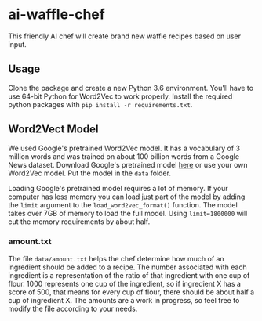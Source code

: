 # ai-waffle-chef
This friendly AI chef will create brand new waffle recipes based on user input.

## Usage
Clone the package and create a new Python 3.6 environment.
You'll have to use 64-bit Python for Word2Vec to work properly.
Install the required python packages with `pip install -r requirements.txt`.

## Word2Vect Model
We used Google's pretrained Word2Vec model.
It has a vocabulary of 3 million words and was trained on about 100 billion words from a Google News dataset.
Download Google's pretrained model [here](https://drive.google.com/file/d/0B7XkCwpI5KDYNlNUTTlSS21pQmM/) or use your own Word2Vec model.
Put the model in the `data` folder.

Loading Google's pretrained model requires a lot of memory.
If your computer has less memory you can load just part of the model by adding the `limit` argument to the `load_word2vec_format()` function.
The model takes over 7GB of memory to load the full model.
Using `limit=1800000` will cut the memory requirements by about half.

### amount.txt
The file `data/amount.txt` helps the chef determine how much of an ingredient should be added to a recipe.
The number associated with each ingredient is a representation of the ratio of that ingredient with one cup of flour.
1000 represents one cup of the ingredient, so if ingredient X has a score of 500, that means for every cup of flour, there should be about half a cup of ingredient X.
The amounts are a work in progress, so feel free to modify the file according to your needs.
